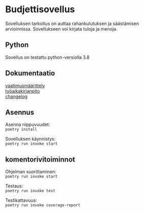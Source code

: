 # Budjettisovellus

Sovelluksen tarkoitus on auttaa rahankulutuksen ja säästämisen arvioinnissa. Sovellukseen voi kirjata tuloja ja menoja.

## Python

Sovellus on testattu python-versiolla 3.8

## Dokumentaatio

[vaatimusmäärittely](https://github.com/samusyrjanen/ot-harjoitustyo/blob/master/dokumentaatio/vaatimusmaarittely.md)  
[työaikakirjanpito](https://github.com/samusyrjanen/ot-harjoitustyo/tree/master/dokumentaatio/tyoaikakirjanpito.md)  
[changelog](https://github.com/samusyrjanen/ot-harjoitustyo/tree/master/dokumentaatio/changelog.md)

## Asennus

Asenna riippuvuudet:  
`poetry install`  

Sovelluksen käynnistys:  
`poetry run invoke start`

## komentorivitoiminnot

Ohjelman suorittaminen:  
`poetry run invoke start`

Testaus:  
`poetry run invoke test`

Testikattavuus:  
`poetry run invoke coverage-report`